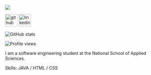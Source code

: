 ![](https://happycoding.io/tutorials/java/images/hello-world-4.png)



[<img src='https://cdn.jsdelivr.net/npm/simple-icons@3.0.1/icons/github.svg' alt='github' height='40'>](https://github.com/EssalehiZainaba)  [<img src='https://cdn.jsdelivr.net/npm/simple-icons@3.0.1/icons/linkedin.svg' alt='linkedin' height='40'>](https://www.linkedin.com/in/https://www.linkedin.com/in/zainaba-essalehi-5611041b2//)  

![GitHub stats](https://github-readme-stats.vercel.app/api?username=EssalehiZainaba&show_icons=true&count_private=true)  

![Profile views](https://gpvc.arturio.dev/EssalehiZainaba)  


I am a software engineering student at the National School of Applied Sciences.

Skills: JAVA / HTML / CSS
